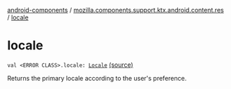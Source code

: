 [android-components](../index.md) / [mozilla.components.support.ktx.android.content.res](index.md) / [locale](./locale.md)

# locale

`val <ERROR CLASS>.locale: `[`Locale`](http://docs.oracle.com/javase/7/docs/api/java/util/Locale.html) [(source)](https://github.com/mozilla-mobile/android-components/blob/master/components/support/ktx/src/main/java/mozilla/components/support/ktx/android/content/res/Resources.kt#L20)

Returns the primary locale according to the user's preference.

